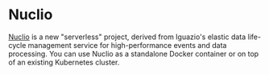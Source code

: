 # Nuclio

[Nuclio](https://github.com/nuclio/nuclio) is a new "serverless" project, derived from Iguazio's elastic data life-cycle management service for high-performance events and data processing. You can use Nuclio as a standalone Docker container or on top of an existing Kubernetes cluster. 


